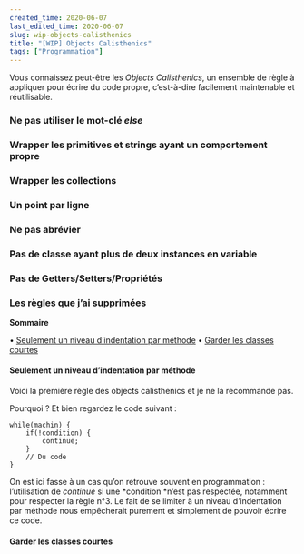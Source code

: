 ```yaml
---
created_time: 2020-06-07
last_edited_time: 2020-06-07
slug: wip-objects-calisthenics
title: "[WIP] Objects Calisthenics"
tags: ["Programmation"]
---
```

Vous connaissez peut-être les *Objects Calisthenics*, un ensemble de règle à appliquer pour écrire du code propre, c’est-à-dire facilement maintenable et réutilisable.

<TableOfContents data={props}/>

### Ne pas utiliser le mot-clé *else*

### Wrapper les primitives et strings ayant un comportement propre

### Wrapper les collections

### Un point par ligne

### Ne pas abrévier

### Pas de classe ayant plus de deux instances en variable

### Pas de Getters/Setters/Propriétés

### Les règles que j’ai supprimées

**Sommaire**

• [Seulement un niveau d’indentation par méthode](https://blog.feavy.fr/wip-mes-objects-calisthenics/#Seulement_un_niveau_dindentation_par_methode)
• [Garder les classes courtes](https://blog.feavy.fr/wip-mes-objects-calisthenics/#Garder_les_classes_courtes)

#### Seulement un niveau d’indentation par méthode

Voici la première règle des objects calisthenics et je ne la recommande pas.

Pourquoi ? Et bien regardez le code suivant :

```
while(machin) {
    if(!condition) {
        continue;
    }
    // Du code
}
```

On est ici fasse à un cas qu’on retrouve souvent en programmation : l’utilisation de *continue* si une *condition *n’est pas respectée, notamment pour respecter la règle n°3. Le fait de se limiter à un niveau d’indentation par méthode nous empêcherait purement et simplement de pouvoir écrire ce code.

#### Garder les classes courtes
